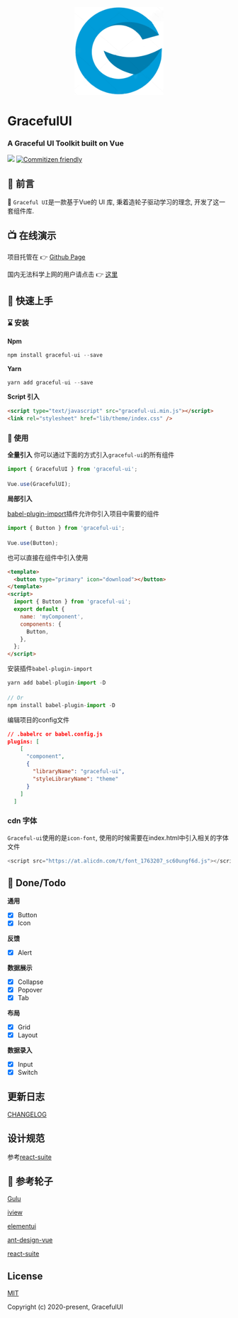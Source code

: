 <p align="center">
  <a href="#">
    <img width="200" src="https://github.com/chenxiaoyao6228/graceful-ui/blob/master/assets/logo.png?raw=true" alt="logo.png" type="image/png">
  </a>
</p>

<h1>GracefulUI</h1>
<h3>A Graceful UI Toolkit built on Vue</h3>

[![](https://circleci.com/gh/chenxiaoyao6228/graceful-ui.svg?style=shield)]() [![Commitizen friendly](https://img.shields.io/badge/commitizen-friendly-brightgreen.svg)](http://commitizen.github.io/cz-cli/)

## 🎸 前言

💃 `Graceful UI`是一款基于Vue的 UI 库, 秉着造轮子驱动学习的理念, 开发了这一套组件库.

## 📺 在线演示

项目托管在 👉 [Github Page](https://chenxiaoyao6228.github.io/graceful-ui)

国内无法科学上网的用户请点击 👉 [这里](https://chenxiaoyao6228.gitee.io/graceful-ui)

## 👋 快速上手

### ⌛ 安装

**Npm**

```js
npm install graceful-ui --save
```

**Yarn**

```js
yarn add graceful-ui --save
```

**Script 引入**

```html
<script type="text/javascript" src="graceful-ui.min.js"></script>
<link rel="stylesheet" href="lib/theme/index.css" />
```

### 📖 使用

**全量引入**
你可以通过下面的方式引入`graceful-ui`的所有组件

```js
import { GracefulUI } from 'graceful-ui';

Vue.use(GracefulUI);
```

**局部引入**

[babel-plugin-import](https://www.npmjs.com/package/babel-plugin-component)插件允许你引入项目中需要的组件

```js
import { Button } from 'graceful-ui';

Vue.use(Button);
```

也可以直接在组件中引入使用

```html
<template>
  <button type="primary" icon="download"></button>
</template>
<script>
  import { Button } from 'graceful-ui';
  export default {
    name: 'myComponent',
    components: {
      Button,
    },
  };
</script>
```

安装插件`babel-plugin-import`

```js
yarn add babel-plugin-import -D

// Or
npm install babel-plugin-import -D
```

编辑项目的config文件

```json
// .babelrc or babel.config.js
plugins: [
    [
      "component",
      {
        "libraryName": "graceful-ui",
        "styleLibraryName": "theme"
      }
    ]
  ]
```

### cdn 字体

`Graceful-ui`使用的是`icon-font`,  使用的时候需要在index.html中引入相关的字体文件

```js
<script src="https://at.alicdn.com/t/font_1763207_sc60ungf6d.js"></script>
```

## 🍅 Done/Todo

**通用**

- [x] Button
- [x] Icon

**反馈**

- [x] Alert

**数据展示**

- [x] Collapse
- [x] Popover
- [x] Tab

**布局**

- [x] Grid
- [x] Layout

**数据录入**

- [x] Input
- [x] Switch

## 更新日志

[CHANGELOG](https://github.com/chenxiaoyao6228/graceful-ui/blob/master/CHANGELOG.md)

## 设计规范

参考[react-suite](https://rsuitejs.com/design/default/)

## 🔖 参考轮子

[Gulu](https://yuyuye958.github.io/GuLu-UI/)

[iview](https://www.iviewui.com/docs/introduce)

[elementui](https://element.eleme.cn/#/zh-CN/component)

[ant-design-vue](https://www.antdv.com/docs/vue/introduce-cn/)

[react-suite](https://rsuitejs.com/components)

## License

[MIT](http://opensource.org/licenses/MIT)

Copyright (c) 2020-present, GracefulUI
